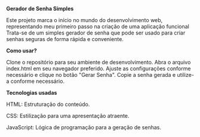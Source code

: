 **Gerador de Senha Simples**

Este projeto marca o início no mundo do desenvolvimento web, representando meu primeiro passo na criação de uma aplicação funcional
Trata-se de um simples gerador de senha que pode ser usado para criar senhas seguras de forma rápida e conveniente.

**Como usar?**

Clone o repositório para seu ambiente de desenvolvimento.
Abra o arquivo index.html em seu navegador preferido.
Ajuste as configurações conforme necessário e clique no botão "Gerar Senha".
Copie a senha gerada e utilize-a conforme necessário.

**Tecnologias usadas**

HTML: Estruturação do conteúdo.

CSS: Estilização para uma apresentação atraente.

JavaScript: Lógica de programação para a geração de senhas.
